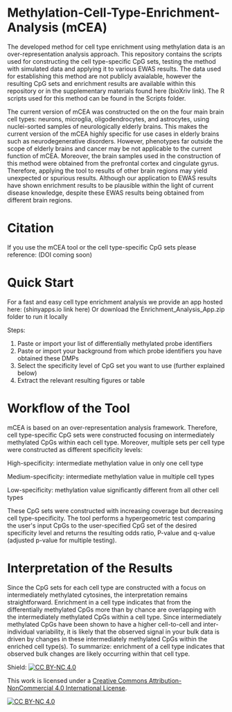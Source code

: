 # Methylation-Cell-Type-Enrichment-Analysis (mCEA)
The developed method for cell type enrichment using methylation data is an over-representation analysis approach. This repository contains the scripts used for constructing the cell type-specific CpG sets, testing the method with simulated data and applying it to various EWAS results. The data used for establishing this method are not publicly avaialable, however the resulting CpG sets and enrichment results are available within this repository or in the supplementary materials found here (bioXriv link). The R scripts used for this method can be found in the Scripts folder.

The current version of mCEA was constructed on the on the four main brain cell types: neurons, microglia, oligodendrocytes, and astrocytes, using nuclei-sorted samples of neurologically elderly brains. This makes the current version of the mCEA highly specific for use cases in elderly brains such as neurodegenerative disorders. However, phenotypes far outside the scope of elderly brains and cancer may be not applicable to the current function of mCEA. Moreover, the brain samples used in the construction of this method were obtained from the prefrontal cortex and cingulate gyrus. Therefore, applying the tool to results of other brain regions may yield unexpected or spurious results. Although our application to EWAS results have shown enrichment results to be plausible within the light of current disease knowledge, despite these EWAS results being obtained from different brain regions.

# Citation
If you use the mCEA tool or the cell type-specific CpG sets please reference:
(DOI coming soon)
# Quick Start
For a fast and easy cell type enrichment analysis we provide an app hosted here: (shinyapps.io link here)
Or download the Enrichment_Analysis_App.zip folder to run it locally

Steps:
1. Paste or import your list of differentially methylated probe identifiers 
2. Paste or import your background from which probe identifiers you have obtained these DMPs
3. Select the specificity level of CpG set you want to use (further explained below)
4. Extract the relevant resulting figures or table

# Workflow of the Tool
mCEA is based on an over-representation analysis framework. Therefore, cell type-specific CpG sets were constructed focusing on intermediately methylated CpGs within each cell type. Moreover, multiple sets per cell type were constructed as different specificity levels:

High-specificity: intermediate methylation value in only one cell type

Medium-specificity: intermediate methylation value in multiple cell types

Low-specificity: methylation value significantly different from all other cell types

These CpG sets were constructed with increasing coverage but decreasing cell type-specificity. The tool performs a hypergeometric test comparing the user's input CpGs to the user-specified CpG set of the desired specificity level and returns the resulting odds ratio, P-value and q-value (adjusted p-value for multiple testing).

# Interpretation of the Results
Since the CpG sets for each cell type are constructed with a focus on intermediately methylated cytosines, the interpretation remains straightforward. Enrichment in a cell type indicates that from the differentially methylated CpGs more than by chance are overlapping with the intermediately methylated CpGs within a cell type. Since intermediately methylated CpGs have been shown to have a higher cell-to-cell and inter-individual variability, it is likely that the observed signal in your bulk data is driven by changes in these intermediately methylated CpGs within the enriched cell type(s).
To summarize: enrichment of a cell type indicates that observed bulk changes are likely occurring within that cell type.


Shield: [![CC BY-NC 4.0][cc-by-nc-shield]][cc-by-nc]

This work is licensed under a
[Creative Commons Attribution-NonCommercial 4.0 International License][cc-by-nc].

[![CC BY-NC 4.0][cc-by-nc-image]][cc-by-nc]

[cc-by-nc]: https://creativecommons.org/licenses/by-nc/4.0/
[cc-by-nc-image]: https://licensebuttons.net/l/by-nc/4.0/88x31.png
[cc-by-nc-shield]: https://img.shields.io/badge/License-CC%20BY--NC%204.0-lightgrey.svg